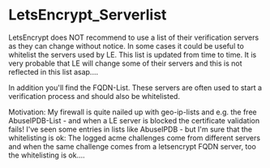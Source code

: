 # LetsEncrypt_Serverlist
LetsEncrypt does NOT recommend to use a list of their verification servers as they can change without notice. 
In some cases it could be useful to whitelist the servers used by LE.
This list is updated from time to time.
It is very probable that LE will change some of their servers and this is not reflected in this list asap....

In addition you'll find the FQDN-List. These servers are often used to start a verification process and should also be whitelisted.

Motivation:
My firewall is quite nailed up with geo-ip-lists and e.g. the free AbuseIPDB-List - and when a LE server is blocked the certificate validation fails!
I've seen some entries in lists like AbuseIPDB - but I'm sure that the whitelisting is ok:
The logged acme challenges come from different servers and when the same challenge comes from a letsencrypt FQDN server, too the whitelisting is ok....
